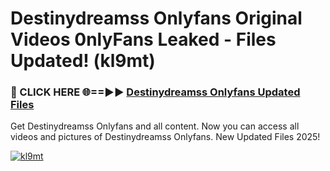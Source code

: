 # Destinydreamss Onlyfans Original Videos 0nlyFans Leaked - Files Updated! (kl9mt)

<h3>🔴 CLICK HERE 🌐==►► <a href="https://tinyurl.com/ehrbuxhb" rel="nofollow">Destinydreamss Onlyfans Updated Files</a></h3>

Get Destinydreamss Onlyfans and all content. Now you can access all videos and pictures of Destinydreamss Onlyfans. New Updated Files 2025!

[![kl9mt](https://i.imgur.com/lVYEuWS.gif)](https://tinyurl.com/ehrbuxhb)
